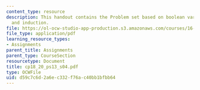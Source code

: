 ```yaml
---
content_type: resource
description: This handout contains the Problem set based on boolean variables, minterms
  and induction.
file: https://ol-ocw-studio-app-production.s3.amazonaws.com/courses/16-01-unified-engineering-i-ii-iii-iv-fall-2005-spring-2006/d59c7c6d2a6ec332f76ac40bb1bfbb64_cp18_20_ps13_s04.pdf
file_type: application/pdf
learning_resource_types:
- Assignments
parent_title: Assignments
parent_type: CourseSection
resourcetype: Document
title: cp18_20_ps13_s04.pdf
type: OCWFile
uid: d59c7c6d-2a6e-c332-f76a-c40bb1bfbb64
---
```

